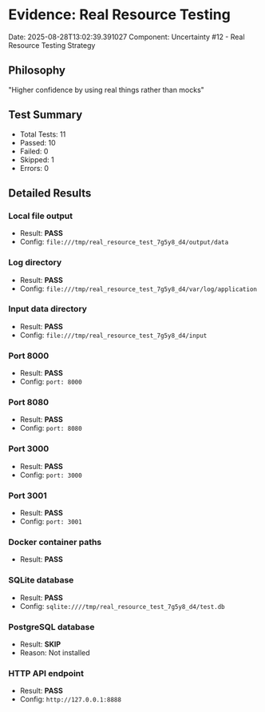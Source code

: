 # Evidence: Real Resource Testing
Date: 2025-08-28T13:02:39.391027
Component: Uncertainty #12 - Real Resource Testing Strategy

## Philosophy
"Higher confidence by using real things rather than mocks"

## Test Summary

- Total Tests: 11
- Passed: 10
- Failed: 0
- Skipped: 1
- Errors: 0

## Detailed Results

### Local file output
- Result: **PASS**
- Config: `file:///tmp/real_resource_test_7g5y8_d4/output/data`

### Log directory
- Result: **PASS**
- Config: `file:///tmp/real_resource_test_7g5y8_d4/var/log/application`

### Input data directory
- Result: **PASS**
- Config: `file:///tmp/real_resource_test_7g5y8_d4/input`

### Port 8000
- Result: **PASS**
- Config: `port: 8000`

### Port 8080
- Result: **PASS**
- Config: `port: 8080`

### Port 3000
- Result: **PASS**
- Config: `port: 3000`

### Port 3001
- Result: **PASS**
- Config: `port: 3001`

### Docker container paths
- Result: **PASS**

### SQLite database
- Result: **PASS**
- Config: `sqlite:////tmp/real_resource_test_7g5y8_d4/test.db`

### PostgreSQL database
- Result: **SKIP**
- Reason: Not installed

### HTTP API endpoint
- Result: **PASS**
- Config: `http://127.0.0.1:8888`

